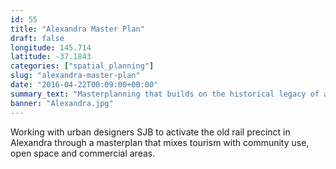 ```yaml
---
id: 55
title: "Alexandra Master Plan"
draft: false
longitude: 145.714
latitude: -37.1843
categories: ["spatial_planning"]
slug: "alexandra-master-plan"
date: "2016-04-22T00:09:00+00:00"
summary_text: "Masterplanning that builds on the historical legacy of a beautiful historical railway precinct"
banner: "Alexandra.jpg"
---
```


Working with urban designers SJB&nbsp;to activate the old rail precinct in Alexandra through a masterplan that mixes tourism with community use, open space and commercial areas.&nbsp;
